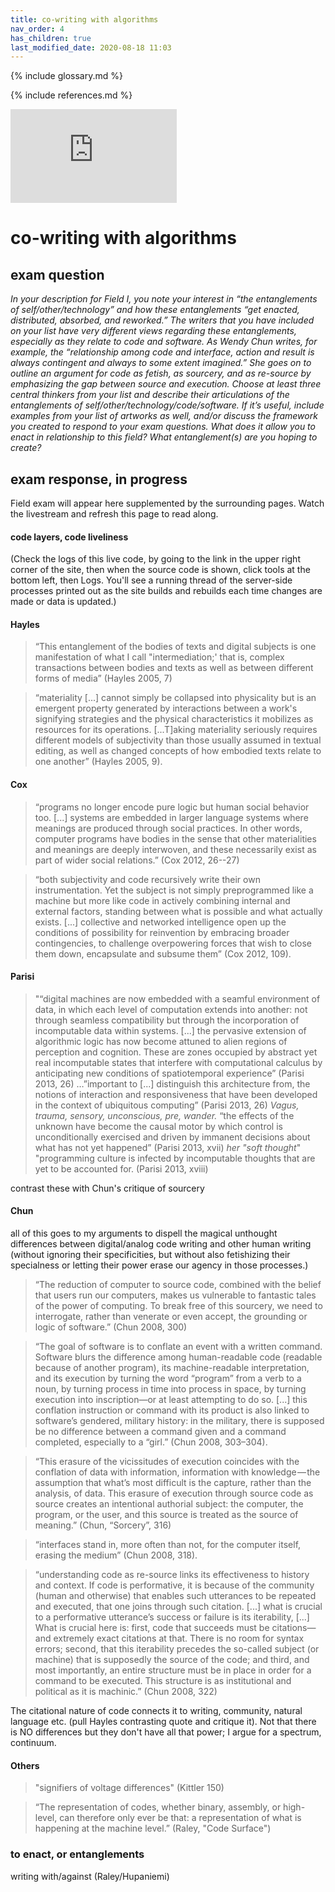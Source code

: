 ```yaml
---
title: co-writing with algorithms
nav_order: 4
has_children: true
last_modified_date: 2020-08-18 11:03
---
```


{% include glossary.md %}

{% include references.md %}


<iframe width="266" height="150" src="https://www.youtube.com/embed/SznhRaT77G8" frameborder="0" allow="accelerometer; autoplay; encrypted-media; gyroscope; picture-in-picture" allowfullscreen></iframe>

# co-writing with algorithms

## exam question

_In your description for Field I, you note your interest in “the entanglements of self/other/technology” and how these entanglements “get enacted, distributed, absorbed, and reworked.” The writers that you have included on your list have very different views regarding these entanglements, especially as they relate to code and software. As Wendy Chun writes, for example, the “relationship among code and interface, action and result is always contingent and always to some extent imagined.” She goes on to outline an argument for code as fetish, as sourcery, and as re-source by emphasizing the gap between source and execution. Choose at least three central thinkers from your list and describe their articulations of the entanglements of self/other/technology/code/software. If it’s useful, include examples from your list of artworks as well, and/or discuss the framework you created to respond to your exam questions. What does it allow you to enact in relationship to this field? What entanglement(s) are you hoping to create?_

## exam response, in progress

Field exam will appear here supplemented by the surrounding pages. Watch the livestream and refresh this page to read along.



#### code layers, code liveliness
(Check the logs of this live code, by going to the link in the upper right corner of the site, then when the source code is shown, click tools at the bottom left, then Logs. You'll see a running thread of the server-side processes printed out as the site builds and rebuilds each time changes are made or data is updated.) 



#### Hayles
> “This entanglement of the bodies of texts and digital subjects is one manifestation of what I call "intermediation;' that is, complex transactions between bodies and texts as well as between different forms of media” (Hayles 2005, 7)

>“materiality [...] cannot simply be collapsed into physicality but is an emergent property generated by interactions between a work's signifying strategies and the physical characteristics it mobilizes as resources for its operations. [...T]aking materiality seriously requires different models of subjectivity than those usually assumed in textual editing, as well as changed concepts of how embodied texts relate to one another” (Hayles 2005, 9).

#### Cox
>“programs no longer encode pure logic but human social behavior too. [...] systems are embedded in larger language systems where meanings are produced through social practices. In other words, computer programs have bodies in the sense that other materialities and meanings are deeply interwoven, and these necessarily exist as part of wider social relations.” (Cox 2012, 26--27)

>“both subjectivity and code recursively write their own instrumentation. Yet the subject is not simply preprogrammed like a machine but more like code in actively combining internal and external factors, standing between what is possible and what actually exists. [...] collective and networked intelligence open up the conditions of possibility for reinvention by embracing broader contingencies, to challenge overpowering forces that wish to close them down, encapsulate and subsume them” (Cox 2012, 109).

#### Parisi
>"“digital machines are now embedded with a seamful environment of data, in which each level of computation extends into another: not through seamless compatibility but through the incorporation of incomputable data within systems. [...] the pervasive extension of algorithmic logic has now become attuned to alien regions of perception and cognition. These are zones occupied by abstract yet real incomputable states that interfere with computational calculus by anticipating new conditions of spatiotemporal experience” (Parisi 2013, 26) …”important to [...] distinguish this architecture from, the notions of interaction and responsiveness that have been developed in the context of ubiquitous computing” (Parisi 2013, 26) _Vagus, trauma, sensory, unconscious, pre, wander._
>“the effects of the unknown have become the causal motor by which control is unconditionally exercised and driven by immanent decisions about what has not yet happened” (Parisi 2013, xvii) _her "soft thought_"
>"programming culture is infected by incomputable thoughts that are yet to be accounted for. (Parisi 2013, xviii)

contrast these with Chun's critique of sourcery

#### Chun

all of this goes to my arguments to dispell the magical unthought differences between digital/analog code writing and other human writing (without ignoring their specificities, but without also fetishizing their specialness or letting their power erase our agency in those processes.)

>“The reduction of computer to source code, combined with the belief that users run our computers, makes us vulnerable to fantastic tales of the power of computing. To break free of this sourcery, we need to interrogate, rather than venerate or even accept, the grounding or logic of software.” (Chun 2008, 300)

>“The goal of software is to conflate an event with a written command. Software blurs the difference among human-readable code (readable because of another program), its machine-readable interpretation, and its execution by turning the word “program” from a verb to a noun, by turning process in time into process in space, by turning execution into inscription—or at least attempting to do so. [...] this conflation instruction or command with its product is also linked to software’s gendered, military history: in the military, there is supposed be no difference between a command given and a command completed, especially to a “girl.” (Chun 2008, 303–304).


>“This erasure of the vicissitudes of execution coincides with the conflation of data with information, information with knowledge — the assumption that what’s most difficult is the capture, rather than the analysis, of data. This erasure of execution through source code as source creates an intentional authorial subject: the computer, the program, or the user, and this source is treated as the source of meaning.” (Chun, “Sorcery”, 316)

>“interfaces stand in, more often than not, for the computer itself, erasing the medium” (Chun 2008, 318).

>“understanding code as re-source links its effectiveness to history and context. If code is performative, it is because of the community (human and otherwise) that enables such utterances to be repeated and executed, that one joins through such citation. [...] what is crucial to a performative utterance’s success or failure is its iterability, [...] What is crucial here is: first, code that succeeds must be citations—and extremely exact citations at that. There is no room for syntax errors; second, that this iterability precedes the so-called subject (or machine) that is supposedly the source of the code; and third, and most importantly, an entire structure must be in place in order for a command to be executed. This structure is as institutional and political as it is machinic.” (Chun 2008, 322)

The citational nature of code connects it to writing, community, natural language etc. (pull Hayles contrasting quote and critique it). Not that there is NO differences but they don't have all that power; I argue for a spectrum, continuum. 



#### Others

>"signifiers of voltage differences" (Kittler 150)

> “The representation of codes, whether binary, assembly, or high-level, can therefore only ever be that: a representation of what is happening at the machine level.” (Raley, "Code Surface")


### to enact, or entanglements
writing with/against (Raley/Hupaniemi)


